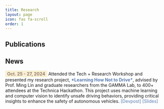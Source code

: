 ```yaml
---
title: Research
layout: page
icon: fas fa-scroll
order: 1
---
```

## Publications


## News

<span style="display: inline-block; padding: 2px 6px; background-color: #F8F1D2; color: #977B71; border-radius: 3px; font-weight: bold; text-decoration: none;">
    Oct. 25 - 27, 2024
</span>
Attended the Tech + Research Workshop and presented my research project, 
<a href="https://inclusion.cs.umd.edu/events/techresearch" style="color: #5b7db1; text-decoration: none; font-weight: bold;">*Learning How Not to Drive*</a>, advised by Prof. Ming Lin and graduate researchers from the GAMMA Lab, to 400+ attendees at the Technica Hackathon. This project uses machine learning and computer vision to identify unsafe driving behaviors, providing critical insights to enhance the safety of autonomous vehicles.
<a href="https://devpost.com/software/navigating-the-future-predicting-human-behavior-for-avs" style="color: #5b7db1; text-decoration: none;">[Devpost]</a> 
<a href="https://docs.google.com/presentation/d/1tbln9eCF0y2cKs9xJYo384RgyCAekG5BIPbl8e8tWFA/edit?usp=sharing" style="color: #5b7db1; text-decoration: none;">[Slides]</a>






